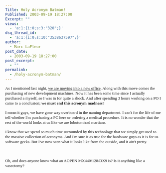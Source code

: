 ```yaml
---
Title: Holy Acronym Batman!
Published: 2003-09-19 18:27:00
Excerpt: ""
views:
  - 'a:1:{i:0;s:3:"320";}'
dsq_thread_id:
  - 'a:1:{i:0;s:10:"3538637597";}'
author:
  - Marc LaFleur
post_date:
  - 2003-09-19 18:27:00
post_excerpt:
  - ""
permalink:
  - /holy-acronym-batman/
---
```

<p><font face=Verdana size=2>As I mentioned last night, <a href="http://weblogs.asp.net/mlafleur/posts/28223.aspx">we are moving into a new office</a>. Along with this move comes the purchasing of new development machines. Now it has been some time since I actually purchased a myself, so I was in for quite a shock. And after spending 3 hours working on a PO I came to a conclusion; <strong>we must end this acronym madness!</strong></font></p>
<p><font face=Verdana size=2>I mean it guys, we have gone way overboard in the naming department. I can't for the life of me tell whether I'm purchasing a PC here or ordering a medical procedure. It is no wonder that the rest of the world looks at us like we are lobotomized martians.</font></p>
<p><font face=Verdana size=2>I know that we spend so much time surrounded by this technology that we simply get used to the massive collection of acronyms. And I'm sure it as true for the hardware guys as it is for us software geeks. But I've now seen what it looks like from the outside, and it ain't pretty.</font></p>
<p>&nbsp;</p>
<p><font face=Verdana size=2>Oh, and does anyone know what an AOPEN MX440/128/DX9 is? Is it anything like a vasectomy?</font></p>
<p>
</p><p></p>
